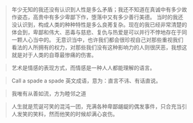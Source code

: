 > 年少无知的我还没有认识到人性是多么矛盾；我还不知道在真诚中有多少故作姿态，高贵中有多少卑鄙下作，堕落中又有多少善行美德。
> 当时的我还没认识到，构成人类的种种特性是多么良莠复杂。现在的我已经非常清楚的体会到，卑鄙和伟大、恶毒与慈悲、复仇与热爱是可以并行不悖地存在于同一颗人心当中的。
> 无意识当中，也许我们都会很珍视自己对那些重视我们看法的人所拥有的权力，对那些我们没有这种影响力的人则很厌恶，我想这就是对于人类的自尊最惨痛的伤害。

>艺术是情感的表现方式，而情感是一种人人都能理解的语言。

> Call a spade a spade 英文成语，意为：直言不讳、有话直说。

> 我唯有从善如流，方为睦邻之道

> 人生就是荒诞可笑的混沌一团，充满各种卑鄙龌龊的偶发事件，只合充当引人发笑的笑料，然而他笑的时候却满心哀伤。